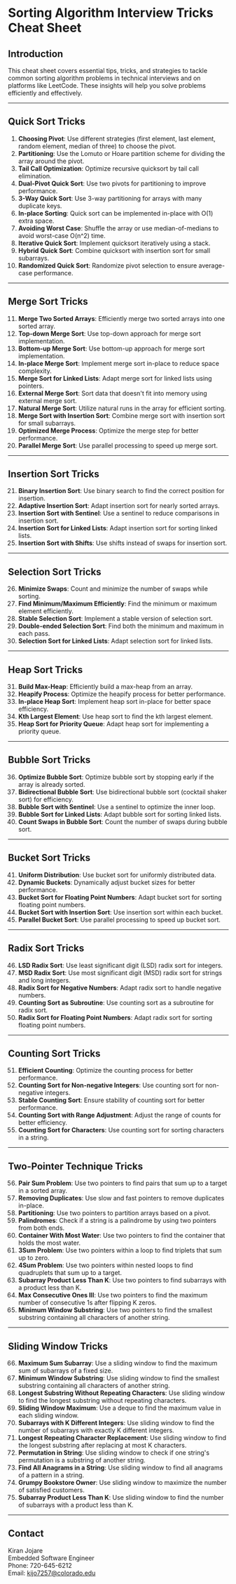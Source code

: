 # Sorting Algorithm Interview Tricks Cheat Sheet

## Introduction

This cheat sheet covers essential tips, tricks, and strategies to tackle common sorting algorithm problems in technical interviews and on platforms like LeetCode. These insights will help you solve problems efficiently and effectively.

---

## Quick Sort Tricks

1. **Choosing Pivot**: Use different strategies (first element, last element, random element, median of three) to choose the pivot.
2. **Partitioning**: Use the Lomuto or Hoare partition scheme for dividing the array around the pivot.
3. **Tail Call Optimization**: Optimize recursive quicksort by tail call elimination.
4. **Dual-Pivot Quick Sort**: Use two pivots for partitioning to improve performance.
5. **3-Way Quick Sort**: Use 3-way partitioning for arrays with many duplicate keys.
6. **In-place Sorting**: Quick sort can be implemented in-place with O(1) extra space.
7. **Avoiding Worst Case**: Shuffle the array or use median-of-medians to avoid worst-case O(n^2) time.
8. **Iterative Quick Sort**: Implement quicksort iteratively using a stack.
9. **Hybrid Quick Sort**: Combine quicksort with insertion sort for small subarrays.
10. **Randomized Quick Sort**: Randomize pivot selection to ensure average-case performance.

---

## Merge Sort Tricks

11. **Merge Two Sorted Arrays**: Efficiently merge two sorted arrays into one sorted array.
12. **Top-down Merge Sort**: Use top-down approach for merge sort implementation.
13. **Bottom-up Merge Sort**: Use bottom-up approach for merge sort implementation.
14. **In-place Merge Sort**: Implement merge sort in-place to reduce space complexity.
15. **Merge Sort for Linked Lists**: Adapt merge sort for linked lists using pointers.
16. **External Merge Sort**: Sort data that doesn't fit into memory using external merge sort.
17. **Natural Merge Sort**: Utilize natural runs in the array for efficient sorting.
18. **Merge Sort with Insertion Sort**: Combine merge sort with insertion sort for small subarrays.
19. **Optimized Merge Process**: Optimize the merge step for better performance.
20. **Parallel Merge Sort**: Use parallel processing to speed up merge sort.

---

## Insertion Sort Tricks

21. **Binary Insertion Sort**: Use binary search to find the correct position for insertion.
22. **Adaptive Insertion Sort**: Adapt insertion sort for nearly sorted arrays.
23. **Insertion Sort with Sentinel**: Use a sentinel to reduce comparisons in insertion sort.
24. **Insertion Sort for Linked Lists**: Adapt insertion sort for sorting linked lists.
25. **Insertion Sort with Shifts**: Use shifts instead of swaps for insertion sort.

---

## Selection Sort Tricks

26. **Minimize Swaps**: Count and minimize the number of swaps while sorting.
27. **Find Minimum/Maximum Efficiently**: Find the minimum or maximum element efficiently.
28. **Stable Selection Sort**: Implement a stable version of selection sort.
29. **Double-ended Selection Sort**: Find both the minimum and maximum in each pass.
30. **Selection Sort for Linked Lists**: Adapt selection sort for linked lists.

---

## Heap Sort Tricks

31. **Build Max-Heap**: Efficiently build a max-heap from an array.
32. **Heapify Process**: Optimize the heapify process for better performance.
33. **In-place Heap Sort**: Implement heap sort in-place for better space efficiency.
34. **Kth Largest Element**: Use heap sort to find the kth largest element.
35. **Heap Sort for Priority Queue**: Adapt heap sort for implementing a priority queue.

---

## Bubble Sort Tricks

36. **Optimize Bubble Sort**: Optimize bubble sort by stopping early if the array is already sorted.
37. **Bidirectional Bubble Sort**: Use bidirectional bubble sort (cocktail shaker sort) for efficiency.
38. **Bubble Sort with Sentinel**: Use a sentinel to optimize the inner loop.
39. **Bubble Sort for Linked Lists**: Adapt bubble sort for sorting linked lists.
40. **Count Swaps in Bubble Sort**: Count the number of swaps during bubble sort.

---

## Bucket Sort Tricks

41. **Uniform Distribution**: Use bucket sort for uniformly distributed data.
42. **Dynamic Buckets**: Dynamically adjust bucket sizes for better performance.
43. **Bucket Sort for Floating Point Numbers**: Adapt bucket sort for sorting floating point numbers.
44. **Bucket Sort with Insertion Sort**: Use insertion sort within each bucket.
45. **Parallel Bucket Sort**: Use parallel processing to speed up bucket sort.

---

## Radix Sort Tricks

46. **LSD Radix Sort**: Use least significant digit (LSD) radix sort for integers.
47. **MSD Radix Sort**: Use most significant digit (MSD) radix sort for strings and long integers.
48. **Radix Sort for Negative Numbers**: Adapt radix sort to handle negative numbers.
49. **Counting Sort as Subroutine**: Use counting sort as a subroutine for radix sort.
50. **Radix Sort for Floating Point Numbers**: Adapt radix sort for sorting floating point numbers.

---

## Counting Sort Tricks

51. **Efficient Counting**: Optimize the counting process for better performance.
52. **Counting Sort for Non-negative Integers**: Use counting sort for non-negative integers.
53. **Stable Counting Sort**: Ensure stability of counting sort for better performance.
54. **Counting Sort with Range Adjustment**: Adjust the range of counts for better efficiency.
55. **Counting Sort for Characters**: Use counting sort for sorting characters in a string.

---

## Two-Pointer Technique Tricks

56. **Pair Sum Problem**: Use two pointers to find pairs that sum up to a target in a sorted array.
57. **Removing Duplicates**: Use slow and fast pointers to remove duplicates in-place.
58. **Partitioning**: Use two pointers to partition arrays based on a pivot.
59. **Palindromes**: Check if a string is a palindrome by using two pointers from both ends.
60. **Container With Most Water**: Use two pointers to find the container that holds the most water.
61. **3Sum Problem**: Use two pointers within a loop to find triplets that sum up to zero.
62. **4Sum Problem**: Use two pointers within nested loops to find quadruplets that sum up to a target.
63. **Subarray Product Less Than K**: Use two pointers to find subarrays with a product less than K.
64. **Max Consecutive Ones III**: Use two pointers to find the maximum number of consecutive 1s after flipping K zeros.
65. **Minimum Window Substring**: Use two pointers to find the smallest substring containing all characters of another string.

---

## Sliding Window Tricks

66. **Maximum Sum Subarray**: Use a sliding window to find the maximum sum of subarrays of a fixed size.
67. **Minimum Window Substring**: Use sliding window to find the smallest substring containing all characters of another string.
68. **Longest Substring Without Repeating Characters**: Use sliding window to find the longest substring without repeating characters.
69. **Sliding Window Maximum**: Use a deque to find the maximum value in each sliding window.
70. **Subarrays with K Different Integers**: Use sliding window to find the number of subarrays with exactly K different integers.
71. **Longest Repeating Character Replacement**: Use sliding window to find the longest substring after replacing at most K characters.
72. **Permutation in String**: Use sliding window to check if one string's permutation is a substring of another string.
73. **Find All Anagrams in a String**: Use sliding window to find all anagrams of a pattern in a string.
74. **Grumpy Bookstore Owner**: Use sliding window to maximize the number of satisfied customers.
75. **Subarray Product Less Than K**: Use sliding window to find the number of subarrays with a product less than K.

---

## Contact

Kiran Jojare  
Embedded Software Engineer  
Phone: 720-645-6212  
Email: kijo7257@colorado.edu
